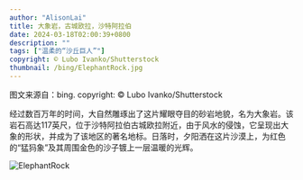 ```yaml
---
author: "AlisonLai"
title: 大象岩，古城欧拉，沙特阿拉伯
date: 2024-03-18T02:00:39+0800
description: ""
tags: ["温柔的“沙丘巨人”"]
copyright: © Lubo Ivanko/Shutterstock
thumbnail: /bing/ElephantRock.jpg
---
```

图文来源自：bing.  copyright: © Lubo Ivanko/Shutterstock

经过数百万年的时间，大自然雕琢出了这片耀眼夺目的砂岩地貌，名为大象岩。该岩石高达117英尺，位于沙特阿拉伯古城欧拉附近，由于风水的侵蚀，它呈现出大象的形状，并成为了该地区的著名地标。日落时，夕阳洒在这片沙漠上，为红色的“猛犸象”及其周围金色的沙子镀上一层温暖的光辉。

![ElephantRock](/bing/ElephantRock.jpg)